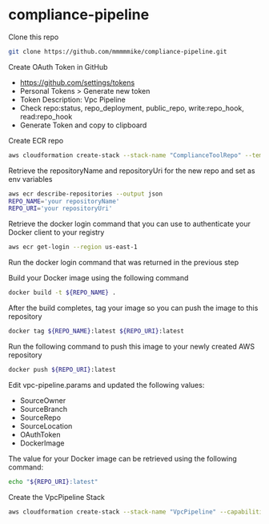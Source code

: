 # compliance-pipeline

Clone this repo

```bash
git clone https://github.com/mmmmmike/compliance-pipeline.git
```

Create OAuth Token in GitHub
- https://github.com/settings/tokens
- Personal Tokens > Generate new token
- Token Description: Vpc Pipeline
- Check repo:status, repo_deployment, public_repo, write:repo_hook, read:repo_hook
- Generate Token and copy to clipboard

Create ECR repo

```bash
aws cloudformation create-stack --stack-name "ComplianceToolRepo" --template-body file://ecr-repo.template --output json
```

Retrieve the repositoryName and repositoryUri for the new repo and set as env variables

```bash
aws ecr describe-repositories --output json
REPO_NAME='your repositoryName'
REPO_URI='your repositoryUri'
```

Retrieve the docker login command that you can use to authenticate your Docker client to your registry

```bash
aws ecr get-login --region us-east-1
```

Run the docker login command that was returned in the previous step

Build your Docker image using the following command

```bash
docker build -t ${REPO_NAME} .
```

After the build completes, tag your image so you can push the image to this repository

```bash
docker tag ${REPO_NAME}:latest ${REPO_URI}:latest
```

Run the following command to push this image to your newly created AWS repository

```bash
docker push ${REPO_URI}:latest
```

Edit vpc-pipeline.params and updated the following values:

- SourceOwner
- SourceBranch
- SourceRepo
- SourceLocation
- OAuthToken
- DockerImage

The value for your Docker image can be retrieved using the following command:

```bash
echo "${REPO_URI}:latest"
```

Create the VpcPipeline Stack
```bash
aws cloudformation create-stack --stack-name "VpcPipeline" --capabilities CAPABILITY_IAM --template-body file://vpc-pipeline.template --parameters file://vpc-pipeline.params
```
